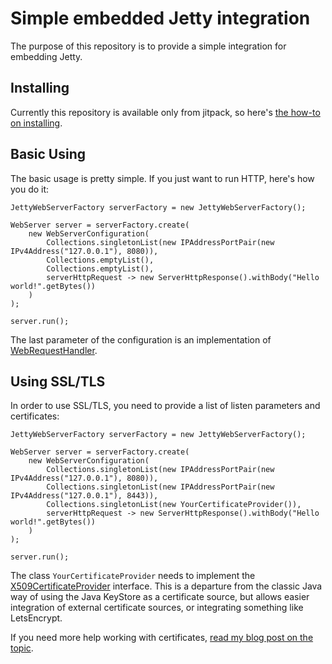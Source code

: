 # Simple embedded Jetty integration

The purpose of this repository is to provide a simple integration for embedding Jetty.

## Installing

Currently this repository is available only from jitpack, so here's [the how-to on installing](https://jitpack.io/#opsbears/owc-webserver-jetty).

## Basic Using

The basic usage is pretty simple. If you just want to run HTTP, here's how you do it:

```
JettyWebServerFactory serverFactory = new JettyWebServerFactory();

WebServer server = serverFactory.create(
    new WebServerConfiguration(
        Collections.singletonList(new IPAddressPortPair(new IPv4Address("127.0.0.1"), 8080)),
        Collections.emptyList(),
        Collections.emptyList(),
        serverHttpRequest -> new ServerHttpResponse().withBody("Hello world!".getBytes())
    )
);

server.run();
```

The last parameter of the configuration is an implementation of [WebRequestHandler](https://github.com/opsbears/owc-webserver/blob/master/src/main/java/com/opsbears/webcomponents/webserver/WebRequestHandler.java).

## Using SSL/TLS

In order to use SSL/TLS, you need to provide a list of listen parameters and certificates:

```
JettyWebServerFactory serverFactory = new JettyWebServerFactory();

WebServer server = serverFactory.create(
    new WebServerConfiguration(
        Collections.singletonList(new IPAddressPortPair(new IPv4Address("127.0.0.1"), 8080)),
        Collections.singletonList(new IPAddressPortPair(new IPv4Address("127.0.0.1"), 8443)),
        Collections.singletonList(new YourCertificateProvider()),
        serverHttpRequest -> new ServerHttpResponse().withBody("Hello world!".getBytes())
    )
);

server.run();
```

The class `YourCertificateProvider` needs to implement the [X509CertificateProvider](https://github.com/opsbears/owc-webserver/blob/master/src/main/java/com/opsbears/webcomponents/webserver/X509CertificateProvider.java)
interface. This is a departure from the classic Java way of using the Java KeyStore as a
certificate source, but allows easier integration of external certificate sources, or
integrating something like LetsEncrypt.

If you need more help working with certificates, [read my blog post on the topic](https://pasztor.at/blog/working-with-certificates-in-java). 